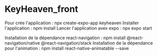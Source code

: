 # KeyHeaven_front

Pour crée l'application : npx create-expo-app keyheaven
Installer l'application : npm install
Lancer l'application avex expo : npx expo start 

Installation de la dépendance react-navigation : npm install @react-navigation/native @react-navigation/stack
Installation de la dépendance pour l'animation :  npm install react-native-animatable --save
